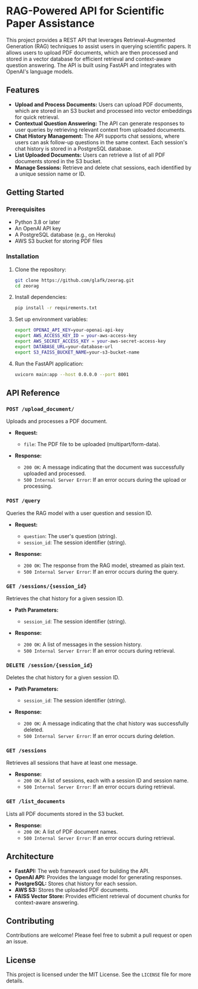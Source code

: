 # RAG-Powered API for Scientific Paper Assistance

This project provides a REST API that leverages Retrieval-Augmented Generation (RAG) techniques to assist users in querying scientific papers. It allows users to upload PDF documents, which are then processed and stored in a vector database for efficient retrieval and context-aware question answering. The API is built using FastAPI and integrates with OpenAI's language models.

## Features

- **Upload and Process Documents:** Users can upload PDF documents, which are stored in an S3 bucket and processed into vector embeddings for quick retrieval.
- **Contextual Question Answering:** The API can generate responses to user queries by retrieving relevant context from uploaded documents.
- **Chat History Management:** The API supports chat sessions, where users can ask follow-up questions in the same context. Each session's chat history is stored in a PostgreSQL database.
- **List Uploaded Documents:** Users can retrieve a list of all PDF documents stored in the S3 bucket.
- **Manage Sessions:** Retrieve and delete chat sessions, each identified by a unique session name or ID.

## Getting Started

### Prerequisites

- Python 3.8 or later
- An OpenAI API key
- A PostgreSQL database (e.g., on Heroku)
- AWS S3 bucket for storing PDF files

### Installation

1. Clone the repository:
    ```bash
    git clone https://github.com/glafk/zeorag.git
    cd zeorag
    ```

2. Install dependencies:
    ```bash
    pip install -r requirements.txt
    ```

3. Set up environment variables:
    ```bash
    export OPENAI_API_KEY=your-openai-api-key
    export AWS_ACCESS_KEY_ID = your-aws-access-key
    export AWS_SECRET_ACCESS_KEY = your-aws-secret-access-key
    export DATABASE_URL=your-database-url
    export S3_FAISS_BUCKET_NAME=your-s3-bucket-name
    ```

4. Run the FastAPI application:
    ```bash
    uvicorn main:app --host 0.0.0.0 --port 8001
    ```

## API Reference

### `POST /upload_document/`

Uploads and processes a PDF document.

- **Request:**
  - `file`: The PDF file to be uploaded (multipart/form-data).

- **Response:**
  - `200 OK`: A message indicating that the document was successfully uploaded and processed.
  - `500 Internal Server Error`: If an error occurs during the upload or processing.

### `POST /query`

Queries the RAG model with a user question and session ID.

- **Request:**
  - `question`: The user's question (string).
  - `session_id`: The session identifier (string).

- **Response:**
  - `200 OK`: The response from the RAG model, streamed as plain text.
  - `500 Internal Server Error`: If an error occurs during the query.

### `GET /sessions/{session_id}`

Retrieves the chat history for a given session ID.

- **Path Parameters:**
  - `session_id`: The session identifier (string).

- **Response:**
  - `200 OK`: A list of messages in the session history.
  - `500 Internal Server Error`: If an error occurs during retrieval.

### `DELETE /session/{session_id}`

Deletes the chat history for a given session ID.

- **Path Parameters:**
  - `session_id`: The session identifier (string).

- **Response:**
  - `200 OK`: A message indicating that the chat history was successfully deleted.
  - `500 Internal Server Error`: If an error occurs during deletion.

### `GET /sessions`

Retrieves all sessions that have at least one message.

- **Response:**
  - `200 OK`: A list of sessions, each with a session ID and session name.
  - `500 Internal Server Error`: If an error occurs during retrieval.

### `GET /list_documents`

Lists all PDF documents stored in the S3 bucket.

- **Response:**
  - `200 OK`: A list of PDF document names.
  - `500 Internal Server Error`: If an error occurs during retrieval.

## Architecture

- **FastAPI:** The web framework used for building the API.
- **OpenAI API:** Provides the language model for generating responses.
- **PostgreSQL:** Stores chat history for each session.
- **AWS S3:** Stores the uploaded PDF documents.
- **FAISS Vector Store:** Provides efficient retrieval of document chunks for context-aware answering.

## Contributing

Contributions are welcome! Please feel free to submit a pull request or open an issue.

## License

This project is licensed under the MIT License. See the `LICENSE` file for more details.
